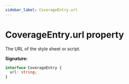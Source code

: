 ```yaml
---
sidebar_label: CoverageEntry.url
---
```


# CoverageEntry.url property

The URL of the style sheet or script.

**Signature:**

```typescript
interface CoverageEntry {
  url: string;
}
```
